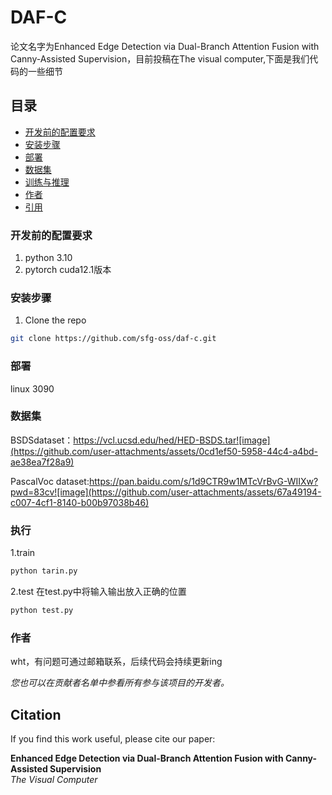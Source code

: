 # DAF-C
论文名字为Enhanced Edge Detection via Dual-Branch Attention Fusion with Canny-Assisted Supervision，目前投稿在The visual computer,下面是我们代码的一些细节

## 目录
- [开发前的配置要求](#开发前的配置要求)
- [安装步骤](#安装步骤)
- [部署](#部署)
- [数据集](#数据集)
- [训练与推理](#执行)
- [作者](#作者)
- [引用](#Citation)




### 开发前的配置要求

1. python 3.10
2. pytorch cuda12.1版本

### **安装步骤**

1. Clone the repo

```sh
git clone https://github.com/sfg-oss/daf-c.git
```


### 部署

linux 3090



### 数据集


BSDSdataset：https://vcl.ucsd.edu/hed/HED-BSDS.tar![image](https://github.com/user-attachments/assets/0cd1ef50-5958-44c4-a4bd-ae38ea7f28a9)


PascalVoc dataset:https://pan.baidu.com/s/1d9CTR9w1MTcVrBvG-WIIXw?pwd=83cv![image](https://github.com/user-attachments/assets/67a49194-c007-4cf1-8140-b00b97038b46)


### 执行
1.train 

```sh
python tarin.py
```
2.test 在test.py中将输入输出放入正确的位置
```sh
python test.py
```



### 作者

wht，有问题可通过邮箱联系，后续代码会持续更新ing

 *您也可以在贡献者名单中参看所有参与该项目的开发者。*

## Citation
If you find this work useful, please cite our paper:

**Enhanced Edge Detection via Dual-Branch Attention Fusion with Canny-Assisted Supervision**  
*The Visual Computer*







